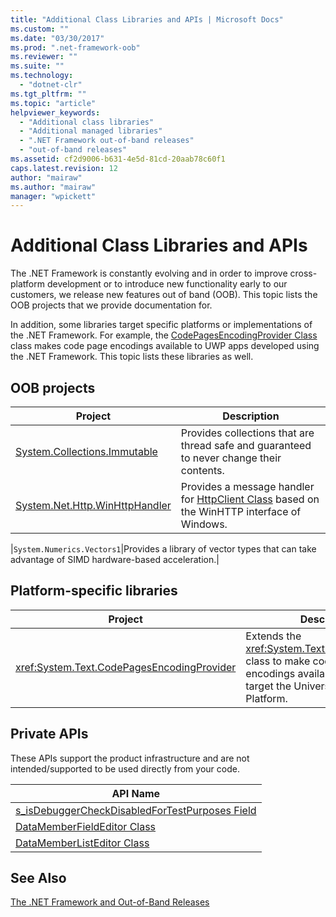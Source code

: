 ```yaml
---
title: "Additional Class Libraries and APIs | Microsoft Docs"
ms.custom: ""
ms.date: "03/30/2017"
ms.prod: ".net-framework-oob"
ms.reviewer: ""
ms.suite: ""
ms.technology: 
  - "dotnet-clr"
ms.tgt_pltfrm: ""
ms.topic: "article"
helpviewer_keywords: 
  - "Additional class libraries"
  - "Additional managed libraries"
  - ".NET Framework out-of-band releases"
  - "out-of-band releases"
ms.assetid: cf2d9006-b631-4e5d-81cd-20aab78c60f1
caps.latest.revision: 12
author: "mairaw"
ms.author: "mairaw"
manager: "wpickett"
---
```

# Additional Class Libraries and APIs
The .NET Framework is constantly evolving and in order to improve cross-platform development or to introduce new functionality early to our customers, we release new features out of band (OOB). This topic lists the OOB projects that we provide documentation for.  
  
 In addition, some libraries target specific platforms or implementations of the .NET Framework. For example, the
 [CodePagesEncodingProvider Class](CodePagesEncodingProvider%20Class.xml) class  makes code page encodings available to UWP apps developed using the .NET Framework. This topic lists these libraries as well.  
  
## OOB projects  
  
|Project|Description|  
|-------------|-----------------|  
|[System.Collections.Immutable](System.Collections.Immutable.xml)|Provides collections that are thread safe and guaranteed to never change their contents.|  
|[System.Net.Http.WinHttpHandler](http://go.microsoft.com/fwlink/p/?LinkId=624833)|Provides a message handler for [HttpClient Class](HttpClient%20Class.xml) based on the WinHTTP interface of Windows.|  
<!-- todo: fix link -->
|`System.Numerics.Vectors1`|Provides a library of vector types that can take advantage of SIMD hardware-based acceleration.| 
<!-- restore this when the doc is found 
|[TPL Dataflow Library](../Topic/TPL%20Dataflow%20Library.md)|The TPL Dataflow Library provides dataflow components to help increase the robustness of concurrency-enabled applications.|  
-->

## Platform-specific libraries  
  
|Project|Description|  
|-------------|-----------------|  
|<xref:System.Text.CodePagesEncodingProvider>|Extends the <xref:System.Text.EncodingProvider> class to make code page encodings available to apps that target the Universal Windows Platform.|  
  
## Private APIs  
 These APIs support the product infrastructure and are not intended/supported to be used directly from your code.  
  
|API Name|  
|--------------|  
|[s_isDebuggerCheckDisabledForTestPurposes Field](../../../docs/framework/additional-apis/s-isdebuggercheckdisabledfortestpurposes-field.md)|  
|[DataMemberFieldEditor Class](../../../docs/framework/additional-apis/datamemberfieldeditor-class.md)|  
|[DataMemberListEditor Class](../../../docs/framework/additional-apis/datamemberlisteditor-class.md)|  
  
## See Also  
 [The .NET Framework and Out-of-Band Releases](../../../docs/framework/getting-started/the-net-framework-and-out-of-band-releases.md)